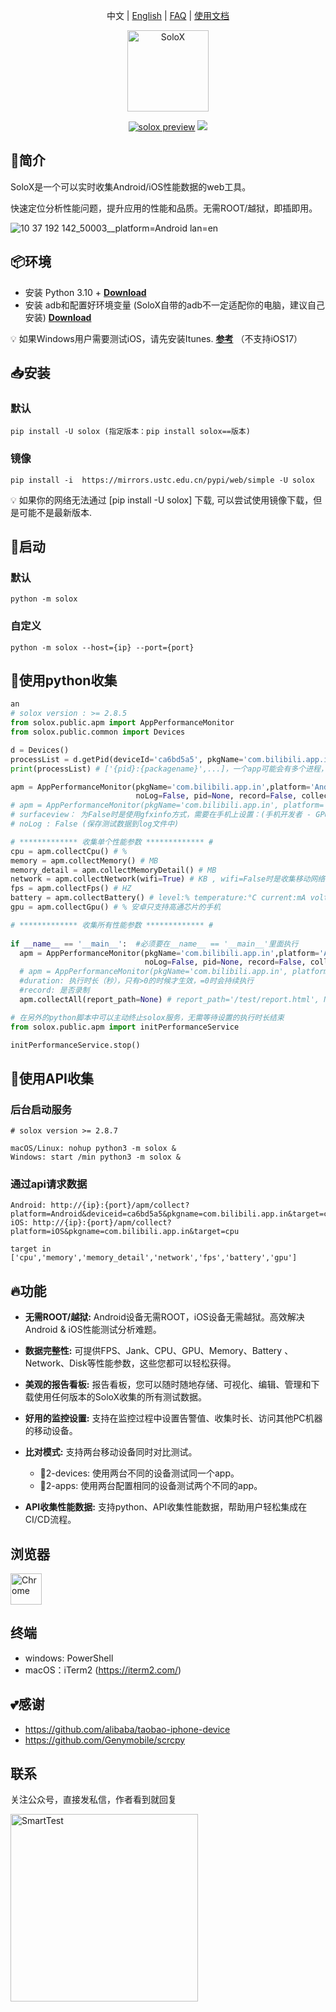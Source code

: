 <p align="center">
  <a>中文</a> | <a href="./README.md">English</a> | <a href="./FAQ.md">FAQ</a> | <a href="https://mp.weixin.qq.com/s?__biz=MzkxMzYyNDM2NA==&mid=2247484506&idx=1&sn=b7eb6de68f84bed03001375d08e08ce9&chksm=c17b9819f60c110fd14e652c104237821b95a13da04618e98d2cf27afa798cb45e53cf50f5bd&token=1402046775&lang=zh_CN&poc_token=HKmRi2WjP7gf9CVwvLWQ2cRhrUR3wmbB9-fNZdD4" target="__blank">使用文档</a>
</p>

<p align="center">
<a href="#">
<img src="https://cdn.nlark.com/yuque/0/2024/png/153412/1715927541315-fb4f7662-d8bb-4d3e-a712-13a3c3073ac8.png?x-oss-process=image%2Fformat%2Cwebp" alt="SoloX" width="130">
</a>
<br>
</p>
<p align="center">
<a href="https://pypi.org/project/solox/" target="__blank"><img src="https://img.shields.io/pypi/v/solox" alt="solox preview"></a>
<a href="https://pepy.tech/project/solox" target="__blank"><img src="https://static.pepy.tech/personalized-badge/solox?period=total&units=international_system&left_color=grey&right_color=orange&left_text=downloads"></a>
<br>
</p>

## 🔎简介

SoloX是一个可以实时收集Android/iOS性能数据的web工具。

快速定位分析性能问题，提升应用的性能和品质。无需ROOT/越狱，即插即用。

![10 37 192 142_50003__platform=Android lan=en](https://github.com/smart-test-ti/SoloX/assets/24454096/5b33183c-dcf3-48b7-8c91-dfe20bff3d5c)

## 📦环境

- 安装 Python 3.10 + [**Download**](https://www.python.org/downloads/)
- 安装 adb和配置好环境变量 (SoloX自带的adb不一定适配你的电脑，建议自己安装) [**Download**](https://developer.android.com/studio/releases/platform-tools)

💡 如果Windows用户需要测试iOS，请先安装Itunes. [**参考**](https://github.com/alibaba/taobao-iphone-device)  （不支持iOS17）

## 📥安装

### 默认

```shell
pip install -U solox (指定版本：pip install solox==版本)
```

### 镜像

```shell
pip install -i  https://mirrors.ustc.edu.cn/pypi/web/simple -U solox
```

💡 如果你的网络无法通过 [pip install -U solox] 下载, 可以尝试使用镜像下载，但是可能不是最新版本.

## 🚀启动

### 默认

```shell
python -m solox
```

### 自定义

```shell
python -m solox --host={ip} --port={port}
```

## 🏴󠁣󠁩󠁣󠁭󠁿使用python收集

```python
an 
# solox version : >= 2.8.5
from solox.public.apm import AppPerformanceMonitor
from solox.public.common import Devices

d = Devices()
processList = d.getPid(deviceId='ca6bd5a5', pkgName='com.bilibili.app.in') # for android
print(processList) # ['{pid}:{packagename}',...]，一个app可能会有多个进程，如果需要指定pid，可以从这里获取

apm = AppPerformanceMonitor(pkgName='com.bilibili.app.in',platform='Android', deviceId='ca6bd5a5', surfaceview=True, 
                            noLog=False, pid=None, record=False, collect_all=False)
# apm = AppPerformanceMonitor(pkgName='com.bilibili.app.in', platform='iOS')
# surfaceview： 为False时是使用gfxinfo方式，需要在手机上设置：(手机开发者 - GPU渲染模式 - adb shell dumpsys gfxinfo) 不推荐使用这种方式
# noLog : False (保存测试数据到log文件中)

# ************* 收集单个性能参数 ************* #
cpu = apm.collectCpu() # %
memory = apm.collectMemory() # MB
memory_detail = apm.collectMemoryDetail() # MB
network = apm.collectNetwork(wifi=True) # KB , wifi=False时是收集移动网络，手机要切换数据流量
fps = apm.collectFps() # HZ
battery = apm.collectBattery() # level:% temperature:°C current:mA voltage:mV power:w
gpu = apm.collectGpu() # % 安卓只支持高通芯片的手机

# ************* 收集所有性能参数 ************* #
 
if __name__ == '__main__':  #必须要在__name__ == '__main__'里面执行
  apm = AppPerformanceMonitor(pkgName='com.bilibili.app.in',platform='Android', deviceId='ca6bd5a5', surfaceview=True, 
                              noLog=False, pid=None, record=False, collect_all=True, duration=0)
  # apm = AppPerformanceMonitor(pkgName='com.bilibili.app.in', platform='iOS',  deviceId='xxxx', noLog=False, record=False, collect_all=True, duration=0)
  #duration: 执行时长（秒），只有>0的时候才生效，=0时会持续执行
  #record: 是否录制
  apm.collectAll(report_path=None) # report_path='/test/report.html', None则保存在默认路径

# 在另外的python脚本中可以主动终止solox服务，无需等待设置的执行时长结束
from solox.public.apm import initPerformanceService  

initPerformanceService.stop()
```

## 🏴󠁣󠁩󠁣󠁭󠁿使用API收集

### 后台启动服务

```
# solox version >= 2.8.7

macOS/Linux: nohup python3 -m solox &
Windows: start /min python3 -m solox &
```

### 通过api请求数据

```shell
Android: http://{ip}:{port}/apm/collect?platform=Android&deviceid=ca6bd5a5&pkgname=com.bilibili.app.in&target=cpu
iOS: http://{ip}:{port}/apm/collect?platform=iOS&pkgname=com.bilibili.app.in&target=cpu

target in ['cpu','memory','memory_detail','network','fps','battery','gpu']
```

## 🔥功能

* **无需ROOT/越狱:** Android设备无需ROOT，iOS设备无需越狱。高效解决Android & iOS性能测试分析难题。
* **数据完整性:** 可提供FPS、Jank、CPU、GPU、Memory、Battery 、Network、Disk等性能参数，这些您都可以轻松获得。
* **美观的报告看板:** 报告看板，您可以随时随地存储、可视化、编辑、管理和下载使用任何版本的SoloX收集的所有测试数据。
* **好用的监控设置:** 支持在监控过程中设置告警值、收集时长、访问其他PC机器的移动设备。
* **比对模式:** 支持两台移动设备同时对比测试。

  - 🌱2-devices: 使用两台不同的设备测试同一个app。
  - 🌱2-apps: 使用两台配置相同的设备测试两个不同的app。
* **API收集性能数据:** 支持python、API收集性能数据，帮助用户轻松集成在CI/CD流程。

## 浏览器

<img src="https://cdn.nlark.com/yuque/0/2023/png/153412/1677553244198-96ce5709-f33f-4038-888f-f330d1f74450.png" alt="Chrome" width="50px" height="50px" />

## 终端

- windows: PowerShell
- macOS：iTerm2 (https://iterm2.com/)

## 💕感谢

- https://github.com/alibaba/taobao-iphone-device
- https://github.com/Genymobile/scrcpy

## 联系

关注公众号，直接发私信，作者看到就回复

<img src="https://github.com/smart-test-ti/.github/assets/24454096/fadb328d-c136-460a-b30d-a98d9036d882" alt="SmartTest" width="300">
